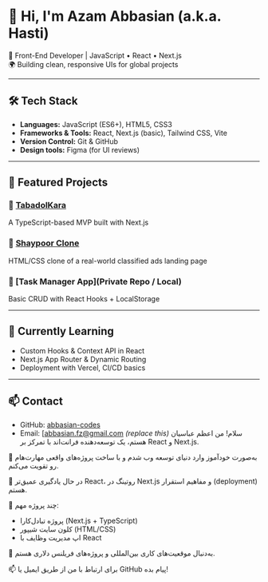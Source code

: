 # 👋 Hi, I'm Azam Abbasian (a.k.a. Hasti)

🎯 Front-End Developer | JavaScript • React • Next.js  
🌍 Building clean, responsive UIs for global projects

---

## 🛠 Tech Stack

- **Languages:** JavaScript (ES6+), HTML5, CSS3
- **Frameworks & Tools:** React, Next.js (basic), Tailwind CSS, Vite
- **Version Control:** Git & GitHub
- **Design tools:** Figma (for UI reviews)

---

## 📁 Featured Projects

### 🔹 [TabadolKara](https://github.com/abbasian-codes/tabadolkara)
A TypeScript-based MVP built with Next.js

### 🔹 [Shaypoor Clone](https://github.com/abbasian-codes/shaypoor.com)
HTML/CSS clone of a real-world classified ads landing page

### 🔹 [Task Manager App](Private Repo / Local)
Basic CRUD with React Hooks + LocalStorage

---

## 🌱 Currently Learning

- Custom Hooks & Context API in React  
- Next.js App Router & Dynamic Routing  
- Deployment with Vercel, CI/CD basics

---

## 📫 Contact

- GitHub: [abbasian-codes](https://github.com/abbasian-codes)
- Email: [abbasian.fz@gmail.com *(replace this)*
سلام! من اعظم عباسیان هستم، یک توسعه‌دهنده فرانت‌اند با تمرکز بر React و Next.js.

🎯 به‌صورت خودآموز وارد دنیای توسعه وب شدم و با ساخت پروژه‌های واقعی مهارت‌هام رو تقویت می‌کنم.

🧠 در حال یادگیری عمیق‌تر React، روتینگ در Next.js و مفاهیم استقرار (deployment) هستم.

📁 چند پروژه‌ مهم:
- پروژه تبادل‌کارا (Next.js + TypeScript)
- کلون سایت شیپور (HTML/CSS)
- اپ مدیریت وظایف با React

📌 به‌دنبال موقعیت‌های کاری بین‌المللی و پروژه‌های فریلنس دلاری هستم.

📫 برای ارتباط با من از طریق ایمیل یا GitHub پیام بده!

